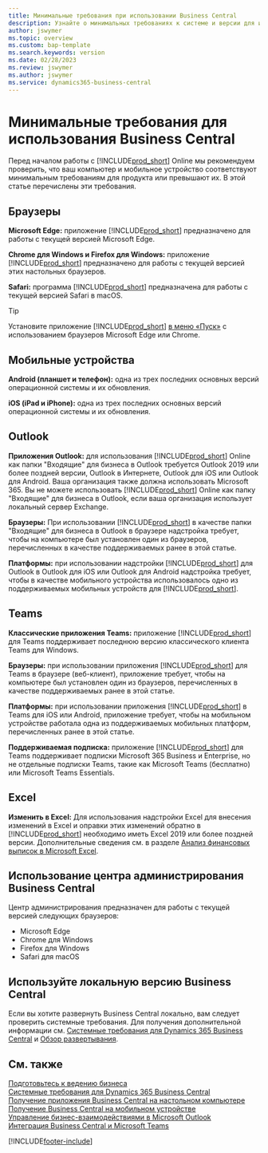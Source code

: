 ```yaml
---
title: Минимальные требования при использовании Business Central
description: Узнайте о минимальных требованиях к системе и версии для использования Business Central Online ниже.
author: jswymer
ms.topic: overview
ms.custom: bap-template
ms.search.keywords: version
ms.date: 02/28/2023
ms.review: jswymer
ms.author: jswymer
ms.service: dynamics365-business-central
---
```

# <a name="minimum-requirements-for-using-business-central" />Минимальные требования для использования Business Central

Перед началом работы с [!INCLUDE[prod_short](includes/prod_short.md)] Online мы рекомендуем проверить, что ваш компьютер и мобильное устройство соответствуют минимальным требованиям для продукта или превышают их. В этой статье перечислены эти требования.  

## <a name="browsers" />Браузеры

**Microsoft Edge:** приложение [!INCLUDE[prod_short](includes/prod_short.md)] предназначено для работы с текущей версией Microsoft Edge.
  
**Chrome для Windows и Firefox для Windows:** приложение [!INCLUDE[prod_short](includes/prod_short.md)] предназначено для работы с текущей версией этих настольных браузеров.
 
**Safari:** программа [!INCLUDE[prod_short](includes/prod_short.md)] предназначена для работы с текущей версией Safari в macOS.  

> [!TIP]
> Установите приложение [!INCLUDE[prod_short](includes/prod_short.md)] [в меню «Пуск»](install-desktop-app.md#install-the-app-for-business-central-online) с использованием браузеров Microsoft Edge или Chrome.

## <a name="mobile-devices" />Мобильные устройства

**Android (планшет и телефон):** одна из трех последних основных версий операционной системы и их обновления.

**iOS (iPad и iPhone):** одна из трех последних основных версий операционной системы и их обновления.

## <a name="outlook" />Outlook

**Приложения Outlook:** для использования [!INCLUDE[prod_short](includes/prod_short.md)] Online как папки "Входящие" для бизнеса в Outlook требуется Outlook 2019 или более поздней версии, Outlook в Интернете, Outlook для iOS или Outlook для Android. Ваша организация также должна использовать Microsoft 365. Вы не можете использовать [!INCLUDE[prod_short](includes/prod_short.md)] Online как папку "Входящие" для бизнеса в Outlook, если ваша организация использует локальный сервер Exchange. 

**Браузеры:** При использовании [!INCLUDE[prod_short](includes/prod_short.md)] в качестве папки "Входящие" для бизнеса в Outlook в браузере надстройка требует, чтобы на компьютере был установлен один из браузеров, перечисленных в качестве поддерживаемых ранее в этой статье.

**Платформы:** при использовании надстройки [!INCLUDE[prod_short](includes/prod_short.md)] для Outlook в Outlook для iOS или Outlook для Android надстройка требует, чтобы в качестве мобильного устройства использовалось одно из поддерживаемых мобильных устройств для [!INCLUDE[prod_short](includes/prod_short.md)].  

## <a name="teams" />Teams

**Классические приложения Teams:** приложение [!INCLUDE[prod_short](includes/prod_short.md)] для Teams поддерживает последнюю версию классического клиента Teams для Windows. 

**Браузеры:** при использовании приложения [!INCLUDE[prod_short](includes/prod_short.md)] для Teams в браузере (веб-клиент), приложение требует, чтобы на компьютере был установлен один из браузеров, перечисленных в качестве поддерживаемых ранее в этой статье. 

**Платформы:** при использовании приложения [!INCLUDE[prod_short](includes/prod_short.md)] в Teams для iOS или Android, приложение требует, чтобы на мобильном устройстве работала одна из поддерживаемых мобильных платформ, перечисленных ранее в этой статье.

**Поддерживаемая подписка:** приложение [!INCLUDE[prod_short](includes/prod_short.md)] для Teams поддерживает подписки Microsoft 365 Business и Enterprise, но не отдельные подписки Teams, такие как Microsoft Teams (бесплатно) или Microsoft Teams Essentials.

## <a name="excel" />Excel

**Изменить в Excel:** Для использования надстройки Excel для внесения изменений в Excel и оправки этих изменений обратно в [!INCLUDE[prod_short](includes/prod_short.md)] необходимо иметь Excel 2019 или более поздней версии. Дополнительные сведения см. в разделе [Анализ финансовых выписок в Microsoft Excel](finance-analyze-excel.md).  

## <a name="a-nametaca-using-the-business-central-administration-center" /><a name="TAC"></a> Использование центра администрирования Business Central

Центр администрирования предназначен для работы с текущей версией следующих браузеров:

- Microsoft Edge
- Chrome для Windows
- Firefox для Windows
- Safari для macOS

## <a name="use-business-central-on-premises" />Используйте локальную версию Business Central

Если вы хотите развернуть Business Central локально, вам следует проверить системные требования. Для получения дополнительной информации см. [Системные требования для Dynamics 365 Business Central](/dynamics365/business-central/dev-itpro/deployment/system-requirements-business-central-v22) и [Обзор развертывания](/dynamics365/business-central/dev-itpro/deployment/deployment).  

## <a name="see-also" />См. также

[Подготовьтесь к ведению бизнеса](ui-get-ready-business.md)  
[Системные требования для Dynamics 365 Business Central](/dynamics365/business-central/dev-itpro/deployment/system-requirements-business-central-v20)  
[Получение приложения Business Central на настольном компьютере](install-desktop-app.md)  
[Получение Business Central на мобильном устройстве](install-mobile-app.md)  
[Управление бизнес-взаимодействиями в Microsoft Outlook](admin-outlook.md)  
[Интеграция Business Central и Microsoft Teams](across-teams-overview.md)  

[!INCLUDE[footer-include](includes/footer-banner.md)]
